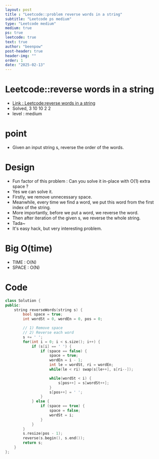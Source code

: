 ```yaml
---
layout: post
title : "Leetcode::problem reverse words in a string"
subtitle: "Leetcode ps medium"
type: "Leetcode medium"
medium: true
ps: true
leetcode: true
text: true
author: "beenpow"
post-header: true
header-img: ""
order: 1
date: "2025-02-13"
---
```


# Leetcode::reverse words in a string
- [Link : Leetcode:reverse words in a string](https://leetcode.com/problems/reverse-words-in-a-string/description/?envType=company&envId=google&favoriteSlug=google-thirty-days)
- Solved, 3 10 10 2 2
- level : medium

# point
- Given an input string s, reverse the order of the words.

# Design
- Fun factor of this problem : Can you solve it in-place with O(1) extra space ?
- Yes we can solve it.
- Firstly, we remove unnecessary space.
- Meanwhile, every time we find a word, we put this word from the first index of the string.
- More importantly, before we put a word, we reverse the word.
- Then after iteration of the given s, we reverse the whole string.
- Tada~
- It's easy hack, but very interesting problem.


# Big O(time)
- TIME : O(N)
- SPACE : O(N)

# Code

```cpp
class Solution {
public:
    string reverseWords(string s) {
        bool space = true;
        int wordSt = 0, wordEn = 0, pos = 0;

        // 1) Remove space
        // 2) Reverse each word
        s += ' ';
        for(int i = 0; i < s.size(); i++) {
            if (s[i] == ' ') {
                if (space == false) {
                    space = true;
                    wordEn = i - 1;
                    int le = wordSt, ri = wordEn;
                    while(le < ri) swap(s[le++], s[ri--]);

                    while(wordSt < i) {
                        s[pos++] = s[wordSt++];
                    }
                    s[pos++] = ' ';
                }
            } else {
                if (space == true) {
                    space = false;
                    wordSt = i;
                }
            }
        }
        s.resize(pos - 1);
        reverse(s.begin(), s.end());
        return s;
    }
};
```
